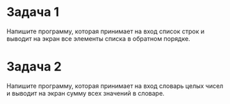 # Задача 1
Напишите программу, которая принимает на вход список строк и выводит на экран все элементы списка в обратном порядке.

# Задача 2
Напишите программу, которая принимает на вход словарь целых чисел и выводит на экран сумму всех значений в словаре.
